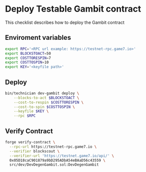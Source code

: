 # Deploy Testable Gambit contract

This checklist describes how to deploy the Gambit contract

## Enviroment variables
```bash
export RPC='<RPC url example: https://testnet-rpc.game7.io>'
export BLOCKSTOACT=50
export COSTTORESPIN=7
export COSTTOSPIN=10
export KEY='<keyfile path>'
```

## Deploy
```bash
bin/technician dev-gambit deploy \
    --blocks-to-act $BLOCKSTOACT \
    --cost-to-respin $COSTTORESPIN \
    --cost-to-spin $COSTTOSPIN \
    --keyfile $KEY \
    --rpc $RPC
```

## Verify Contract

```bash
forge verify-contract \
  --rpc-url https://testnet-rpc.game7.io \
  --verifier blockscout \
  --verifier-url 'https://testnet.game7.io/api/' \
  0x05D18caC901879a9bD295ADbA54eBAaD56c43559 \
  src/dev/DevDegenGambit.sol:DevDegenGambit 
```